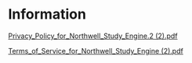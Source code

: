 # Information

[Privacy_Policy_for_Northwell_Study_Engine.2 (2).pdf](https://github.com/Northwell-Activate/Information/files/8969849/Privacy_Policy_for_Northwell_Study_Engine.2.2.pdf)

[Terms_of_Service_for_Northwell_Study_Engine (2).pdf](https://github.com/Northwell-Activate/Information/files/8969851/Terms_of_Service_for_Northwell_Study_Engine.2.pdf)
